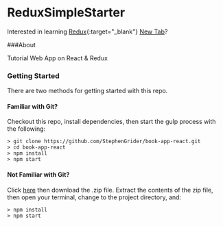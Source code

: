 # ReduxSimpleStarter

Interested in learning [Redux](http://www.akshatjoshi.co.in){:target="_blank"} <a href="example.com" target="_blank">New Tab</a>?

###About

Tutorial Web App on React & Redux

### Getting Started

There are two methods for getting started with this repo.

#### Familiar with Git?
Checkout this repo, install dependencies, then start the gulp process with the following:

```
> git clone https://github.com/StephenGrider/book-app-react.git
> cd book-app-react
> npm install
> npm start
```

#### Not Familiar with Git?
Click [here](https://github.com/akshatjoshii/book-app-react/archive/master.zip) then download the .zip file.  Extract the contents of the zip file, then open your terminal, change to the project directory, and:

```
> npm install
> npm start
```
